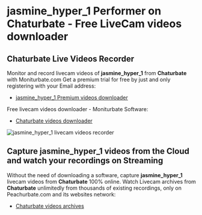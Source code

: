 # jasmine_hyper_1 Performer on Chaturbate - Free LiveCam videos downloader

## Chaturbate Live Videos Recorder

Monitor and record livecam videos of **jasmine_hyper_1** from **Chaturbate** with Moniturbate.com
Get a premium trial for free by just and only registering with your Email address:
* [jasmine_hyper_1 Premium videos downloader](https://moniturbate.com/request-demo-licence-key.html)

Free livecam videos downloader - Moniturbate Software:
* [Chaturbate videos downloader](https://moniturbate.com/moniturbate-download-software.html)

![jasmine_hyper_1 livecam videos recorder](https://peachurnet.com/templates/moniturbate-software.png)


## Capture jasmine_hyper_1 videos from the Cloud and watch your recordings on Streaming

Without the need of downloading a software, capture **jasmine_hyper_1** livecam videos from **Chaturbate** 100% online.
Watch Livecam archives from **Chaturbate** unlimitedly from thousands of existing recordings, only on Peachurbate.com and its websites network:
* [Chaturbate videos archives](https://peachurnet.com/)